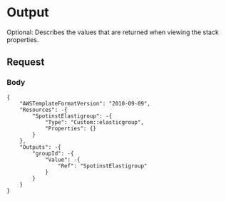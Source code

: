# Output

Optional: Describes the values that are returned when viewing the stack properties.

## Request

### Body

```
{
    "AWSTemplateFormatVersion": "2010-09-09",
    "Resources": -{
        "SpotinstElastigroup": -{
            "Type": "Custom::elasticgroup",
            "Properties": {}
        }
    },
    "Outputs": -{
        "groupId": -{
            "Value": -{
                "Ref": "SpotinstElastigroup"
            }
        }
    }
}
```
